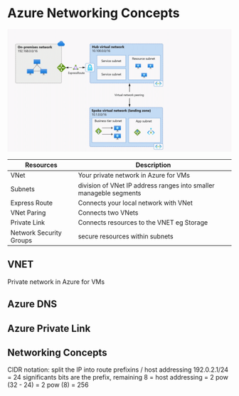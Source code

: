 # Azure Networking Concepts

![Networking](/Azure/networking.gif)

| Resources | Description |
| --- | --- |
| VNet | Your private network in Azure for VMs |
| Subnets | division of VNet IP address ranges into smaller manageble segments |
| Express Route | Connects your local network with VNet |
| VNet Paring | Connects two VNets | 
| Private Link | Connects resources to the VNET eg Storage |
| Network Security Groups | secure resources within subnets |



## VNET
Private network in Azure for VMs


## Azure DNS


## Azure Private Link



## Networking Concepts
CIDR notation: split the IP into route prefixins / host addressing
192.0.2.1/24 = 24 significants bits are the prefix, remaining 8 = host addressing = 2 pow (32 - 24) = 2 pow (8) = 256